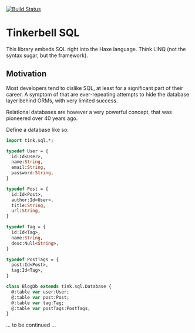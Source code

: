 [![Build Status](https://travis-ci.org/haxetink/tink_sql.svg?branch=master)](https://travis-ci.org/haxetink/tink_sql)

# Tinkerbell SQL

This library embeds SQL right into the Haxe language. Think LINQ (not the syntax sugar, but the framework).

## Motivation

Most developers tend to dislike SQL, at least for a significant part of their career. A symptom of that are ever-repeating attempts to hide the database layer behind ORMs, with very limited success.

Relational databases are however a very powerful concept, that was pioneered over 40 years ago.



Define a database like so:
  
```haxe
import tink.sql.*;

typedef User = {
  id:Id<User>,
  name:String,
  email:String,
  password:String,
}

typedef Post = {
  id:Id<Post>,
  author:Id<User>,
  title:String,
  url:String,
}

typedef Tag = {
  id:Id<Tag>,
  name:String,
  desc:Null<String>,
}

typedef PostTags = {
  post:Id<Post>,
  tag:Id<Tag>,
}

class BlogDb extends tink.sql.Database {
  @:table var user:User;
  @:table var post:Post;
  @:table var tag:Tag;
  @:table var postTags:PostTags;
}
```

... to be continued ...
